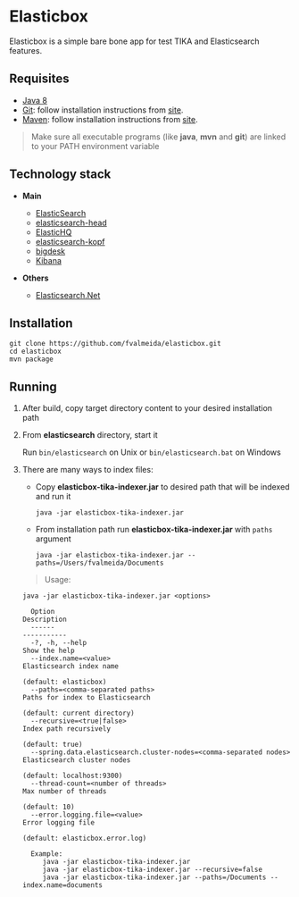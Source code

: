 Elasticbox
=======================

Elasticbox is a simple bare bone app for test TIKA and Elasticsearch features.

Requisites
------------

- [Java 8](http://www.oracle.com/technetwork/java/javase/downloads/jdk8-downloads-2133151.html)
- [Git](https://git-scm.com/download/): follow installation instructions from [site](https://git-scm.com/book/en/v2/Getting-Started-Installing-Git).
- [Maven](https://maven.apache.org/download.cgi): follow installation instructions from [site](https://maven.apache.org/install.html).

> Make sure all executable programs (like **java**, **mvn** and **git**) are linked to your PATH environment variable

Technology stack
------------

+ **Main**
    
    - [ElasticSearch](https://www.elastic.co/downloads/elasticsearch)
    - [elasticsearch-head](http://mobz.github.io/elasticsearch-head/)
    - [ElasticHQ](http://www.elastichq.org/support_plugin.html) 
    - [elasticsearch-kopf](https://github.com/lmenezes/elasticsearch-kopf/) 
    - [bigdesk](http://bigdesk.org/)
    - [Kibana](https://www.elastic.co/downloads/kibana)
    
+ **Others**
    
    - [Elasticsearch.Net](http://nest.azurewebsites.net/)

Installation
------------

```
git clone https://github.com/fvalmeida/elasticbox.git
cd elasticbox
mvn package
```

Running
------------

1. After build, copy target directory content to your desired installation path
2. From **elasticsearch** directory, start it
    
    Run `bin/elasticsearch` on Unix or `bin/elasticsearch.bat` on Windows
3. There are many ways to index files:
    - Copy **elasticbox-tika-indexer.jar** to desired path that will be indexed and run it
    
        ```
        java -jar elasticbox-tika-indexer.jar
        ```
    - From installation path run **elasticbox-tika-indexer.jar** with `paths` argument
    
        ```
        java -jar elasticbox-tika-indexer.jar --paths=/Users/fvalmeida/Documents
        ```

    > Usage: 
    
    ```
    java -jar elasticbox-tika-indexer.jar <options>           
      
      Option                                                                 Description                     
      ------                                                                 -----------                     
      -?, -h, --help                                                         Show the help                   
      --index.name=<value>                                                   Elasticsearch index name        
                                                                              (default: elasticbox)          
      --paths=<comma-separated paths>                                        Paths for index to Elasticsearch
                                                                              (default: current directory)   
      --recursive=<true|false>                                               Index path recursively          
                                                                              (default: true)                
      --spring.data.elasticsearch.cluster-nodes=<comma-separated nodes>      Elasticsearch cluster nodes     
                                                                              (default: localhost:9300)      
      --thread-count=<number of threads>                                     Max number of threads           
                                                                              (default: 10)                  
      --error.logging.file=<value>                                           Error logging file              
                                                                              (default: elasticbox.error.log)
      
      Example:                                                           
         java -jar elasticbox-tika-indexer.jar
         java -jar elasticbox-tika-indexer.jar --recursive=false
         java -jar elasticbox-tika-indexer.jar --paths=/Documents --index.name=documents
   ```  
